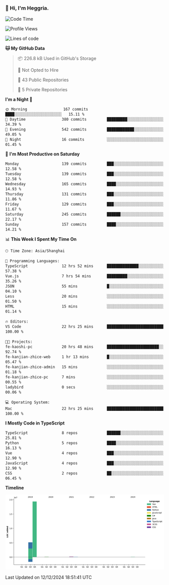 ### 👋 Hi, I'm Heggria.

<!--START_SECTION:waka-->
![Code Time](http://img.shields.io/badge/Code%20Time-923%20hrs-blue)

![Profile Views](http://img.shields.io/badge/Profile%20Views-0-blue)

![Lines of code](https://img.shields.io/badge/From%20Hello%20World%20I%27ve%20Written-24.8%20million%20lines%20of%20code-blue)

**🐱 My GitHub Data** 

> 📦 226.8 kB Used in GitHub's Storage 
 > 
> 🚫 Not Opted to Hire
 > 
> 📜 43 Public Repositories 
 > 
> 🔑 5 Private Repositories 
 > 
**I'm a Night 🦉** 

```text
🌞 Morning                167 commits         ████░░░░░░░░░░░░░░░░░░░░░   15.11 % 
🌆 Daytime                380 commits         █████████░░░░░░░░░░░░░░░░   34.39 % 
🌃 Evening                542 commits         ████████████░░░░░░░░░░░░░   49.05 % 
🌙 Night                  16 commits          ░░░░░░░░░░░░░░░░░░░░░░░░░   01.45 % 
```
📅 **I'm Most Productive on Saturday** 

```text
Monday                   139 commits         ███░░░░░░░░░░░░░░░░░░░░░░   12.58 % 
Tuesday                  139 commits         ███░░░░░░░░░░░░░░░░░░░░░░   12.58 % 
Wednesday                165 commits         ████░░░░░░░░░░░░░░░░░░░░░   14.93 % 
Thursday                 131 commits         ███░░░░░░░░░░░░░░░░░░░░░░   11.86 % 
Friday                   129 commits         ███░░░░░░░░░░░░░░░░░░░░░░   11.67 % 
Saturday                 245 commits         ██████░░░░░░░░░░░░░░░░░░░   22.17 % 
Sunday                   157 commits         ████░░░░░░░░░░░░░░░░░░░░░   14.21 % 
```


📊 **This Week I Spent My Time On** 

```text
🕑︎ Time Zone: Asia/Shanghai

💬 Programming Languages: 
TypeScript               12 hrs 52 mins      ██████████████░░░░░░░░░░░   57.38 % 
Vue.js                   7 hrs 54 mins       █████████░░░░░░░░░░░░░░░░   35.26 % 
JSON                     55 mins             █░░░░░░░░░░░░░░░░░░░░░░░░   04.10 % 
Less                     20 mins             ░░░░░░░░░░░░░░░░░░░░░░░░░   01.50 % 
HTML                     15 mins             ░░░░░░░░░░░░░░░░░░░░░░░░░   01.14 % 

🔥 Editors: 
VS Code                  22 hrs 25 mins      █████████████████████████   100.00 % 

🐱‍💻 Projects: 
fe-kaoshi-pc             20 hrs 48 mins      ███████████████████████░░   92.74 % 
fe-kanjian-zhice-web     1 hr 13 mins        █░░░░░░░░░░░░░░░░░░░░░░░░   05.47 % 
fe-kanjian-zhice-admin   15 mins             ░░░░░░░░░░░░░░░░░░░░░░░░░   01.18 % 
fe-kanjian-zhice-pc      7 mins              ░░░░░░░░░░░░░░░░░░░░░░░░░   00.55 % 
ladybird                 0 secs              ░░░░░░░░░░░░░░░░░░░░░░░░░   00.06 % 

💻 Operating System: 
Mac                      22 hrs 25 mins      █████████████████████████   100.00 % 
```

**I Mostly Code in TypeScript** 

```text
TypeScript               8 repos             ██████░░░░░░░░░░░░░░░░░░░   25.81 % 
Python                   5 repos             ████░░░░░░░░░░░░░░░░░░░░░   16.13 % 
Vue                      4 repos             ███░░░░░░░░░░░░░░░░░░░░░░   12.90 % 
JavaScript               4 repos             ███░░░░░░░░░░░░░░░░░░░░░░   12.90 % 
CSS                      2 repos             ██░░░░░░░░░░░░░░░░░░░░░░░   06.45 % 
```



**Timeline**

![Lines of Code chart](https://raw.githubusercontent.com/heggria/heggria/main/assets/bar_graph.png)


 Last Updated on 12/12/2024 18:51:41 UTC
<!--END_SECTION:waka-->
